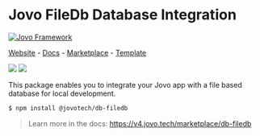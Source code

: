 # Jovo FileDb Database Integration

[![Jovo Framework](https://v4.jovo.tech/img/github-header.png)](https://v4.jovo.tech)

<p>
<a href="https://www.jovo.tech" target="_blank">Website</a> -  <a href="https://www.jovo.tech/docs" target="_blank">Docs</a> - <a href="https://www.jovo.tech/marketplace" target="_blank">Marketplace</a> - <a href="https://github.com/jovotech/jovo-v4-template" target="_blank">Template</a>   
</p>

<p>
<a href="https://www.npmjs.com/package/@jovotech/db-filedb" target="_blank"><img src="https://badge.fury.io/js/@jovotech%2Fdb-filedb.svg"></a>      
<a href="https://opencollective.com/jovo-framework" target="_blank"><img src="https://opencollective.com/jovo-framework/tiers/badge.svg"></a>
</p>

This package enables you to integrate your Jovo app with a file based database for local development.

```bash
$ npm install @jovotech/db-filedb
```

> Learn more in the docs: https://v4.jovo.tech/marketplace/db-filedb
